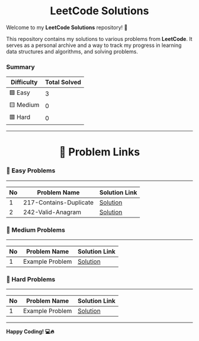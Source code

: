 # <div align='center'>LeetCode Solutions</div>

Welcome to my **LeetCode Solutions** repository! 🚀 

This repository contains my solutions to various problems from __LeetCode__. It serves as a personal archive and a way to track my progress in learning data structures and algorithms, and solving problems.

### Summary

| Difficulty | Total Solved |
|------------|-------------|
| 🟩 Easy    | 3           |
| 🟨 Medium  | 0           |
| 🟥 Hard    | 0           |
---

# <div align='center'>📝 Problem Links</div>

### 🔹 Easy Problems
--- 
| No | Problem Name | Solution Link |
|---|-------------|---------------|
| 1 | 217-Contains-Duplicate | [Solution](./Easy/217-Contains-Duplicate) |
| 2 | 242-Valid-Anagram | [Solution](./Easy/242-Valid-Anagram) |


### 🔹 Medium Problems
---
| No | Problem Name | Solution Link |
|---|-------------|---------------|
| 1 | Example Problem | [Solution](../Medium/ExampleProblem.java) |

### 🔹 Hard Problems
---
| No | Problem Name | Solution Link |
|---|-------------|---------------|
| 1 | Example Problem | [Solution](../Hard/ExampleProblem.java) |

---

**Happy Coding! 💻🔥**
